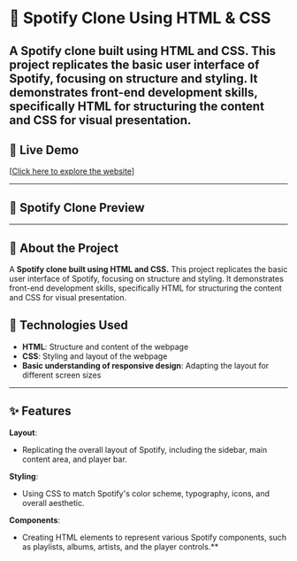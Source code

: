 # 🌟 Spotify Clone Using HTML & CSS

A Spotify clone built using HTML and CSS. This project replicates the basic user interface of Spotify, focusing on structure and styling.  It demonstrates front-end development skills, specifically HTML for structuring the content and CSS for visual presentation.
---

## 🔗 Live Demo  
[[Click here to explore the website](https://spotify-clone-ten-liard-70.vercel.app/)] 

---


## 🚀 Spotify Clone Preview 


---
## 📜 About the Project  
A **Spotify clone built using HTML and CSS.** This project replicates the basic user interface of Spotify, focusing on structure and styling.  It demonstrates front-end development skills, specifically HTML for structuring the content and CSS for visual presentation.
## 🚀 Technologies Used  

- **HTML**: Structure and content of the webpage
- **CSS**: Styling and layout of the webpage
- **Basic understanding of responsive design**: Adapting the layout for different screen sizes

---

## ✨ Features  
**Layout**:
- Replicating the overall layout of Spotify, including the sidebar, main content area, and player bar.

**Styling**:
- Using CSS to match Spotify's color scheme, typography, icons, and overall aesthetic.

**Components**: 
- Creating HTML elements to represent various Spotify components, such as playlists, albums, artists, and the player controls.**
